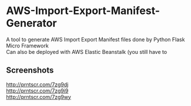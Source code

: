 # AWS-Import-Export-Manifest-Generator
A tool to generate AWS Import Export Manifest files done by Python Flask Micro Framework <br>
Can also be deployed with AWS Elastic Beanstalk (you still have to 

## Screenshots
http://prntscr.com/7zg9dj <br>
http://prntscr.com/7zg9i9 <br>
http://prntscr.com/7zg9wy <br>

